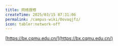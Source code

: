 ```yaml
---
title: 网络报修
createTime: 2025/03/15 07:31:06
permalink: /campus-wiki/0ovaqjfz/
icon: tabler:network-off
---
```


[https://bx.cqmu.edu.cn/](https://bx.cqmu.edu.cn/)